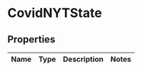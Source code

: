 # CovidNYTState

## Properties
Name | Type | Description | Notes
------------ | ------------- | ------------- | -------------
